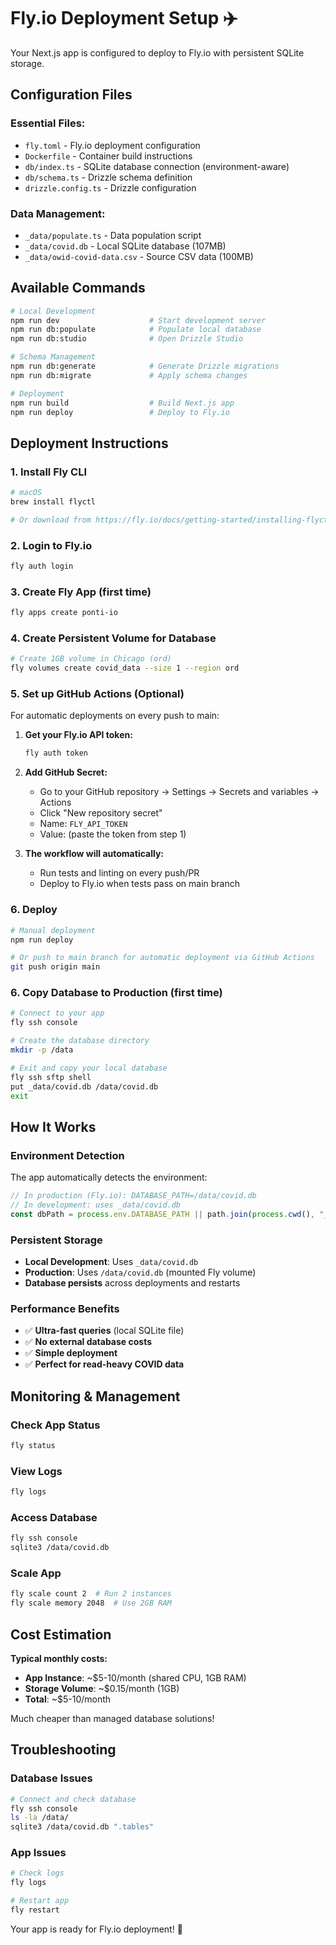 # Fly.io Deployment Setup ✈️

Your Next.js app is configured to deploy to Fly.io with persistent SQLite storage.

## Configuration Files

### Essential Files:
- `fly.toml` - Fly.io deployment configuration
- `Dockerfile` - Container build instructions
- `db/index.ts` - SQLite database connection (environment-aware)
- `db/schema.ts` - Drizzle schema definition
- `drizzle.config.ts` - Drizzle configuration

### Data Management:
- `_data/populate.ts` - Data population script
- `_data/covid.db` - Local SQLite database (107MB)
- `_data/owid-covid-data.csv` - Source CSV data (100MB)

## Available Commands

```bash
# Local Development
npm run dev                    # Start development server
npm run db:populate            # Populate local database
npm run db:studio              # Open Drizzle Studio

# Schema Management  
npm run db:generate            # Generate Drizzle migrations
npm run db:migrate             # Apply schema changes

# Deployment
npm run build                  # Build Next.js app
npm run deploy                 # Deploy to Fly.io
```

## Deployment Instructions

### 1. Install Fly CLI
```bash
# macOS
brew install flyctl

# Or download from https://fly.io/docs/getting-started/installing-flyctl/
```

### 2. Login to Fly.io
```bash
fly auth login
```

### 3. Create Fly App (first time)
```bash
fly apps create ponti-io
```

### 4. Create Persistent Volume for Database
```bash
# Create 1GB volume in Chicago (ord)
fly volumes create covid_data --size 1 --region ord
```

### 5. Set up GitHub Actions (Optional)

For automatic deployments on every push to main:

1. **Get your Fly.io API token:**
   ```bash
   fly auth token
   ```

2. **Add GitHub Secret:**
   - Go to your GitHub repository → Settings → Secrets and variables → Actions
   - Click "New repository secret"
   - Name: `FLY_API_TOKEN`
   - Value: (paste the token from step 1)

3. **The workflow will automatically:**
   - Run tests and linting on every push/PR
   - Deploy to Fly.io when tests pass on main branch

### 6. Deploy
```bash
# Manual deployment
npm run deploy

# Or push to main branch for automatic deployment via GitHub Actions
git push origin main
```

### 6. Copy Database to Production (first time)
```bash
# Connect to your app
fly ssh console

# Create the database directory
mkdir -p /data

# Exit and copy your local database
fly ssh sftp shell
put _data/covid.db /data/covid.db
exit
```

## How It Works

### Environment Detection
The app automatically detects the environment:

```typescript
// In production (Fly.io): DATABASE_PATH=/data/covid.db  
// In development: uses _data/covid.db
const dbPath = process.env.DATABASE_PATH || path.join(process.cwd(), "_data/covid.db");
```

### Persistent Storage
- **Local Development**: Uses `_data/covid.db`
- **Production**: Uses `/data/covid.db` (mounted Fly volume)
- **Database persists** across deployments and restarts

### Performance Benefits
- ✅ **Ultra-fast queries** (local SQLite file)
- ✅ **No external database costs**
- ✅ **Simple deployment**
- ✅ **Perfect for read-heavy COVID data**

## Monitoring & Management

### Check App Status
```bash
fly status
```

### View Logs
```bash
fly logs
```

### Access Database
```bash
fly ssh console
sqlite3 /data/covid.db
```

### Scale App
```bash
fly scale count 2  # Run 2 instances
fly scale memory 2048  # Use 2GB RAM
```

## Cost Estimation

**Typical monthly costs:**
- **App Instance**: ~$5-10/month (shared CPU, 1GB RAM)
- **Storage Volume**: ~$0.15/month (1GB)
- **Total**: ~$5-10/month

Much cheaper than managed database solutions!

## Troubleshooting

### Database Issues
```bash
# Connect and check database
fly ssh console
ls -la /data/
sqlite3 /data/covid.db ".tables"
```

### App Issues
```bash
# Check logs
fly logs

# Restart app
fly restart
```

Your app is ready for Fly.io deployment! 🚀
